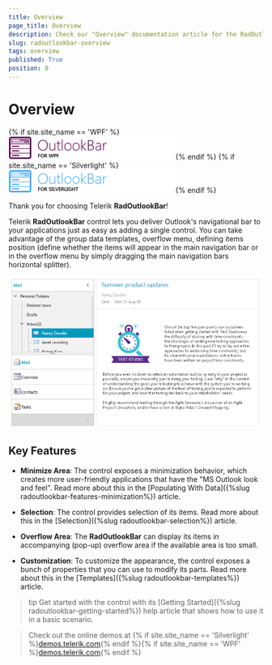 ```yaml
---
title: Overview
page_title: Overview
description: Check our "Overview" documentation article for the RadOutlookBar WPF control.
slug: radoutlookbar-overview
tags: overview
published: True
position: 0
---
```


# Overview

{% if site.site_name == 'WPF' %}![outlookbar wpf icon](images/outlookbar_wpf_icon.png){% endif %}
{% if site.site_name == 'Silverlight' %}![outlookbar sl icon](images/outlookbar_sl_icon.png){% endif %}

Thank you for choosing Telerik __RadOutlookBar__!				

Telerik __RadOutlookBar__ control lets you deliver Outlook's navigational bar to your applications just as easy as adding a single control. You can take advantage of the group data templates, overflow menu, defining items position (define whether the items will appear in the main navigation bar or in the overflow menu by simply dragging the main navigation bars horizontal splitter).				

![RadOutlookBAr](images/outlook_overview2.PNG)

## Key Features

* __Minimize Area__: The control exposes a minimization behavior, which creates more user-friendly applications that have the "MS Outlook look and feel". Read more about this in the [Populating With Data]({%slug radoutlookbar-features-minimization%}) article.

* __Selection__: The control provides selection of its items. Read more about this in the [Selection]({%slug radoutlookbar-selection%}) article.

* __Overflow Area__: The __RadOutlookBar__ can display its items in accompanying (pop-up) overflow area if the available area is too small.

* __Customization__: To customize the appearance, the control exposes a bunch of properties that you can use to modify its parts. Read more about this in the [Templates]({%slug radoutlookbar-templates%}) article.

>tip Get started with the control with its [Getting Started]({%slug radoutlookbar-getting-started%}) help article that shows how to use it in a basic scenario.

> Check out the online demos at {% if site.site_name == 'Silverlight' %}[demos.telerik.com](https://demos.telerik.com/silverlight/#OutlookBar/FirstLook){% endif %}{% if site.site_name == 'WPF' %}[demos.telerik.com](https://demos.telerik.com/wpf/){% endif %}

